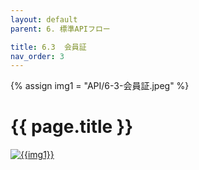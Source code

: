 ```yaml
---
layout: default
parent: 6. 標準APIフロー

title: 6.3	会員証
nav_order: 3
---
```

{% assign img1 = "API/6-3-会員証.jpeg" %}

# {{ page.title }}

<a href="{{ site.imgURL | append: img1 }}" target="_blank"> <img src="{{ site.imgURL | append: img1 }}" alt="{{img1}}"></a>
